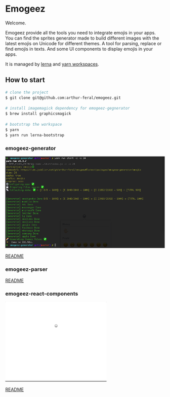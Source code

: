 # Emogeez

Welcome.

Emogeez provide all the tools you need to integrate emojis in your apps.
You can find the sprites generator made to build different images with the latest emojis on Unicode for different themes.
A tool for parsing, replace or find emojis in texts.
And some UI components to display emojis in your apps. 

It is managed by [lerna](https://github.com/lerna/lerna) and [yarn workspaces](https://yarnpkg.com/blog/2017/08/02/introducing-workspaces/).

## How to start

```bash
# clone the project
$ git clone git@github.com:arthur-feral/emogeez.git

# install imagemagick dependency for emogeez-gegnerator
$ brew install graphicsmagick

# bootstrap the workspace
$ yarn
$ yarn run lerna-bootstrap
```

### emogeez-generator
![generator](https://github.com/arthur-feral/emogeez/blob/master/examples/demo_generator.png)

[README](https://github.com/arthur-feral/emogeez/blob/master/packages/emogeez-generator/README.md)
### emogeez-parser
[README](https://github.com/arthur-feral/emogeez/blob/master/packages/emogeez-parser/README.md)

### emogeez-react-components
![GIF example](https://github.com/arthur-feral/emogeez/blob/master/examples/demo_react_components.gif)

[README](https://github.com/arthur-feral/emogeez/blob/master/packages/emogeez-react-components/README.md)
